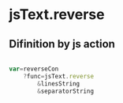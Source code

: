# jsText.reverse

## Difinition by js action

```js.js

var=reverseCon
	?func=jsText.reverse
		&linesString
		&separatorString
```


